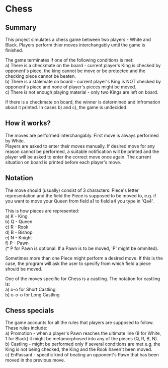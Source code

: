 # Chess

## Summary

This project simulates a chess game between two players - White and Black. 
Players perform thier moves interchangably until the game is finished.

The game terminates if one of the following conditions is met: <br />
  a) There is a checkmate on the board - current player's King is checked by opponent's piece, the king cannot be move or be protected and the checking piece cannot be beaten. <br />
  b) There is a stalemate on board - current player's King is NOT checked by opponent's piece and none of player's pieces might be moved. <br />
  c) There is not enough playing material - only two Kings are left on board. <br />
  
If there is a checkmate on board, the winner is determined and infromation about it printed. In cases b) and c), the game is undecided.

## How it works?

The moves are performed interchangably. First move is always performed by White. <br />
Players are asked to enter their moves manually. If desired move for any reason cannot be performed, a suitable notification will be printed and the player will be asked to enter the correct move once again. The current situation on board is printed before each player's move. <br />


## Notation

The move should (usually) consist of 3 characters: Piece's letter representation and the field the Piece is supposed to be moved to, e.g. if you want to move your Queen from field a1 to field a4 you type in 'Qa4'. <br />

This is how pieces are represented: <br />
   a) K - King <br />
   b) Q - Queen <br />
   c) R - Rook <br />
   d) B - Bishop <br />
   e) N - Knight <br />
   f) P - Pawn <br /> (* P for Pawn is optional. If a Pawn is to be moved, 'P' might be ommited). <br />
   
Sometimes more than one Piece might perform a desired move. If this is the case, the program will ask the user to specify from which field a piece should be moved. <br />

One of the moves specific for Chess is a castling. The notation for castling is: <br />
  a) o-o for Short Castling <br />
  b) o-o-o for Long Castling <br />
  
## Chess specials

The game accounts for all the rules that players are supposed to follow. These rules include: <br />
  a) Promotion - when a player's Pawn reaches the ultimate line (8 for White, 1 for Black) it might be metamorphosed into any of the pieces (Q, R, B, N). <br />
  b) Castling - might be performed only if several conditions are met e.g. the King is not being checked, the King and the Rook haven't been moved. <br />
  c) EnPassant - specific kind of beating an opponent's Pawn that has been moved in the previous move.
